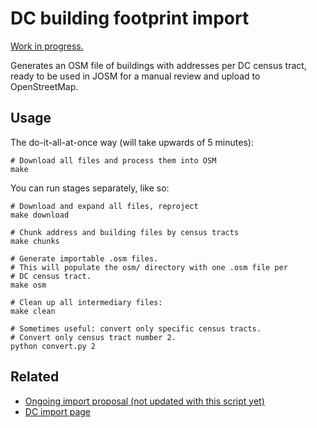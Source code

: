 DC building footprint import
============================

[Work in progress.](https://github.com/osmlab/dcbuildings/issues)

Generates an OSM file of buildings with addresses per DC census tract, ready
to be used in JOSM for a manual review and upload to OpenStreetMap.

## Usage

The do-it-all-at-once way (will take upwards of 5 minutes):

    # Download all files and process them into OSM
    make

You can run stages separately, like so:

    # Download and expand all files, reproject
    make download

    # Chunk address and building files by census tracts
    make chunks

    # Generate importable .osm files.
    # This will populate the osm/ directory with one .osm file per
    # DC census tract.
    make osm

    # Clean up all intermediary files:
    make clean

    # Sometimes useful: convert only specific census tracts.
    # Convert only census tract number 2.
    python convert.py 2

## Related

- [Ongoing import proposal (not updated with this script yet)](http://www.sixpica.com/osm/2013/05/19/proposal-for-importing-dc-gis-building-data-to-osm/)
- [DC import page](http://wiki.openstreetmap.org/wiki/Washington_DC/DCGIS_imports)

